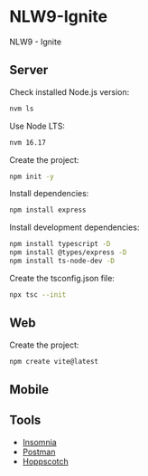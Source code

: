# NLW9-Ignite
NLW9 - Ignite

## Server
Check installed Node.js version:
```sh
nvm ls
```

Use Node LTS:
```sh
nvm 16.17
```

Create the project:
```sh
npm init -y
```
Install dependencies:
```sh
npm install express
```

Install development dependencies:
```sh
npm install typescript -D
npm install @types/express -D
npm install ts-node-dev -D
```

Create the tsconfig.json file:
```sh
npx tsc --init
```

## Web
Create the project:
```sh
npm create vite@latest
```

## Mobile




## Tools
 - [Insomnia](https://insomnia.rest/download)
 - [Postman](https://www.postman.com/)
 - [Hoppscotch](https://hoppscotch.io/pt-br)